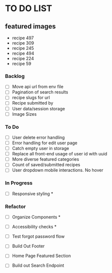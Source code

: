 # TO DO LIST

## featured images
* recipe 497
* recipe 309
* recipe 245
* recipe 494
* recipe 224
* recipe 59

### Backlog

- [ ] Move api url from env file  
- [ ] Pagination of search results  
- [ ] recipe slugs for url  
- [ ] Recipe submitted by  
- [ ] User data/session storage  
- [ ] Image Sizes  

### To Do

- [ ] User delete error handling  
- [ ] Error handling for edit user page  
- [ ] Catch empty user in storage  
- [ ] Replace all front-end usage of user id with uuid  
- [ ] More diverse featured categories  
- [ ] Count of saved/submitted recipes  
- [ ] User dropdown mobile interactions. No hover

### In Progress
- [ ] Responsive styling  *

### Refactor
- [ ] Organize Components  *
- [ ] Accessibility checks  *

- [ ] Test forgot password flow  
- [ ] Build Out Footer  
- [ ] Home Page Featured Section  
- [ ] Build out Search Endpoint  

